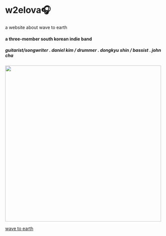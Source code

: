 # w2elova🎧
a website about wave to earth

#### a three-member south korean indie band
##### guitarist/songwriter . daniel kim / drummer . dongkyu shin / bassist . john cha

<img src="https://i.scdn.co/image/ab67616d0000b273c091fe6573f073f2e31b249f" width="500" height="500">

[wave to earth](https://open.spotify.com/artist/5069JTmv5ZDyPeZaCCXiCg)
